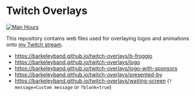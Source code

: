 # Twitch Overlays

[![Man Hours](https://img.shields.io/endpoint?url=https%3A%2F%2Fmh.jessemillar.com%2Fhours%3Frepo%3Dhttps%3A%2F%2Fgithub.com%2Fbarkeleyband%2Ftwitch-overlays.git)](https://jessemillar.com/r/man-hours)

This repository contains web files used for overlaying logos and animations onto [my Twitch stream](https://barkeleyband.com/r/twitch).

- https://barkeleyband.github.io/twitch-overlays/b-froggio
- https://barkeleyband.github.io/twitch-overlays/logo
- https://barkeleyband.github.io/twitch-overlays/logo-with-sponsors
- https://barkeleyband.github.io/twitch-overlays/presented-by
- https://barkeleyband.github.io/twitch-overlays/waiting-screen (`?message=Custom message` or `?blank=true`)
